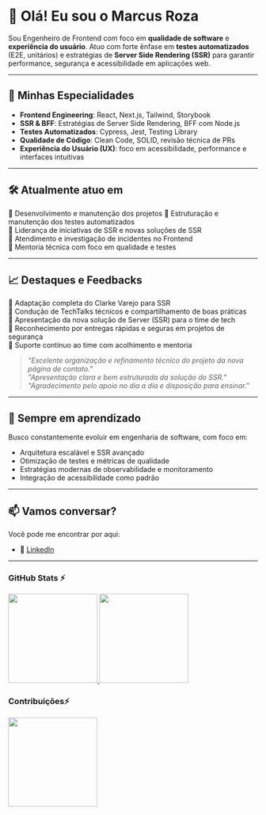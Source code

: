 # 👋 Olá! Eu sou o Marcus Roza

Sou Engenheiro de Frontend com foco em **qualidade de software** e **experiência do usuário**. Atuo com forte ênfase em **testes automatizados** (E2E, unitários) e estratégias de **Server Side Rendering (SSR)** para garantir performance, segurança e acessibilidade em aplicações web.

---

## 🚀 Minhas Especialidades

- **Frontend Engineering**: React, Next.js, Tailwind, Storybook
- **SSR & BFF**: Estratégias de Server Side Rendering, BFF com Node.js
- **Testes Automatizados**: Cypress, Jest, Testing Library
- **Qualidade de Código**: Clean Code, SOLID, revisão técnica de PRs
- **Experiência do Usuário (UX)**: foco em acessibilidade, performance e interfaces intuitivas

---

## 🛠️ Atualmente atuo em

🔹 Desenvolvimento e manutenção dos projetos 
🔹 Estruturação e manutenção dos testes automatizados  
🔹 Liderança de iniciativas de SSR e novas soluções de SSR  
🔹 Atendimento e investigação de incidentes no Frontend  
🔹 Mentoria técnica com foco em qualidade e testes  

---

## 📈 Destaques e Feedbacks

🔸 Adaptação completa do Clarke Varejo para SSR  
🔸 Condução de TechTalks técnicos e compartilhamento de boas práticas  
🔸 Apresentação da nova solução de Server (SSR) para o time de tech  
🔸 Reconhecimento por entregas rápidas e seguras em projetos de segurança  
🔸 Suporte contínuo ao time com acolhimento e mentoria

> *"Excelente organização e refinamento técnico do projeto da nova página de contato."*  
> *"Apresentação clara e bem estruturada da solução do SSR."*  
> *"Agradecimento pelo apoio no dia a dia e disposição para ensinar."*

---

## 🧠 Sempre em aprendizado

Busco constantemente evoluir em engenharia de software, com foco em:

- Arquitetura escalável e SSR avançado
- Otimização de testes e métricas de qualidade
- Estratégias modernas de observabilidade e monitoramento
- Integração de acessibilidade como padrão

---

## 📫 Vamos conversar?

Você pode me encontrar por aqui:

- 💼 [LinkedIn](https://www.linkedin.com/in/marcus-roza/)
---

### GitHub Stats ⚡

<div>
  <a href="https://github.com/marvindev2022">
    <img height="180em" src="https://github-readme-stats.vercel.app/api?username=marvindev2022&show_icons=true&theme=dracula"/>
    <img height="180em" src="https://github-readme-stats.vercel.app/api/top-langs/?username=marvindev2022&layout=compact&langs_count=10&theme=dracula"/>
  </a>
</div>

### Contribuições⚡
<div>
  <a href="https://github.com/marvindev2022">
    <img height="180em" src="https://github-readme-streak-stats.herokuapp.com/?user=marvindev2022&theme=dracula&hide_border=true&fire=4fff67"/>
  </a>
</div>
